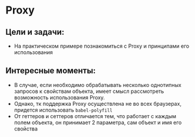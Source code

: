 # Proxy

Цели и задачи:
-
* На практическом примере познакомиться с Proxy и принципами его использования

Интересные моменты:
-  
* В случае, если необходимо обрабатывать несколько однотипных запросов к свойствам объекта, имеет смысл рассмотреть возможность использования Proxy.
* Однако, тк поддержка Proxy осуществлена не во всех браузерах, придется использовать `babel-polyfill`
* От геттеров и сеттеров отличается тем, что работает с каждым полем объекта, он принимает 2 параметра, сам объект и имя его свойства
